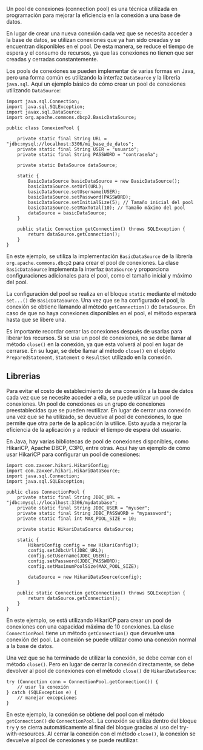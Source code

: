 Un pool de conexiones (connection pool) es una técnica utilizada en programación para mejorar la eficiencia en la conexión a una base de datos.

En lugar de crear una nueva conexión cada vez que se necesita acceder a la base de datos, se utilizan conexiones que ya han sido creadas y se encuentran disponibles en el pool. De esta manera, se reduce el tiempo de espera y el consumo de recursos, ya que las conexiones no tienen que ser creadas y cerradas constantemente.

Los pools de conexiones se pueden implementar de varias formas en Java, pero una forma común es utilizando la interfaz `DataSource` y la librería `java.sql`. Aquí un ejemplo básico de cómo crear un pool de conexiones utilizando `DataSource`:

```
import java.sql.Connection;
import java.sql.SQLException;
import javax.sql.DataSource;
import org.apache.commons.dbcp2.BasicDataSource;

public class ConexionPool {

    private static final String URL = "jdbc:mysql://localhost:3306/mi_base_de_datos";
    private static final String USER = "usuario";
    private static final String PASSWORD = "contraseña";

    private static DataSource dataSource;

    static {
        BasicDataSource basicDataSource = new BasicDataSource();
        basicDataSource.setUrl(URL);
        basicDataSource.setUsername(USER);
        basicDataSource.setPassword(PASSWORD);
        basicDataSource.setInitialSize(5); // Tamaño inicial del pool
        basicDataSource.setMaxTotal(10); // Tamaño máximo del pool
        dataSource = basicDataSource;
    }

    public static Connection getConnection() throws SQLException {
        return dataSource.getConnection();
    }
}
```

En este ejemplo, se utiliza la implementación `BasicDataSource` de la librería `org.apache.commons.dbcp2` para crear el pool de conexiones. La clase `BasicDataSource` implementa la interfaz `DataSource` y proporciona configuraciones adicionales para el pool, como el tamaño inicial y máximo del pool.

La configuración del pool se realiza en el bloque `static` mediante el método `set...()` de `BasicDataSource`. Una vez que se ha configurado el pool, la conexión se obtiene llamando al método `getConnection()` de `DataSource`. En caso de que no haya conexiones disponibles en el pool, el método esperará hasta que se libere una.

Es importante recordar cerrar las conexiones después de usarlas para liberar los recursos. Si se usa un pool de conexiones, no se debe llamar al método `close()` en la conexión, ya que esta volverá al pool en lugar de cerrarse. En su lugar, se debe llamar al método `close()` en el objeto `PreparedStatement`, `Statement` o `ResultSet` utilizado en la conexión.

## Librerias

Para evitar el costo de establecimiento de una conexión a la base de datos cada vez que se necesite acceder a ella, se puede utilizar un pool de conexiones. Un pool de conexiones es un grupo de conexiones preestablecidas que se pueden reutilizar. En lugar de cerrar una conexión una vez que se ha utilizado, se devuelve al pool de conexiones, lo que permite que otra parte de la aplicación la utilice. Esto ayuda a mejorar la eficiencia de la aplicación y a reducir el tiempo de espera del usuario.

En Java, hay varias bibliotecas de pool de conexiones disponibles, como HikariCP, Apache DBCP, C3P0, entre otras. Aquí hay un ejemplo de cómo usar HikariCP para configurar un pool de conexiones:

```
import com.zaxxer.hikari.HikariConfig;
import com.zaxxer.hikari.HikariDataSource;
import java.sql.Connection;
import java.sql.SQLException;

public class ConnectionPool {
    private static final String JDBC_URL = "jdbc:mysql://localhost:3306/mydatabase";
    private static final String JDBC_USER = "myuser";
    private static final String JDBC_PASSWORD = "mypassword";
    private static final int MAX_POOL_SIZE = 10;

    private static HikariDataSource dataSource;

    static {
        HikariConfig config = new HikariConfig();
        config.setJdbcUrl(JDBC_URL);
        config.setUsername(JDBC_USER);
        config.setPassword(JDBC_PASSWORD);
        config.setMaximumPoolSize(MAX_POOL_SIZE);

        dataSource = new HikariDataSource(config);
    }

    public static Connection getConnection() throws SQLException {
        return dataSource.getConnection();
    }
}
```

En este ejemplo, se está utilizando HikariCP para crear un pool de conexiones con una capacidad máxima de 10 conexiones. La clase `ConnectionPool` tiene un método `getConnection()` que devuelve una conexión del pool. La conexión se puede utilizar como una conexión normal a la base de datos.

Una vez que se ha terminado de utilizar la conexión, se debe cerrar con el método `close()`. Pero en lugar de cerrar la conexión directamente, se debe devolver al pool de conexiones con el método `close()` de `HikariDataSource`:

```
try (Connection conn = ConnectionPool.getConnection()) {
    // usar la conexión
} catch (SQLException e) {
    // manejar excepciones
}
```

En este ejemplo, la conexión se obtiene del pool con el método `getConnection()` de `ConnectionPool`. La conexión se utiliza dentro del bloque `try` y se cierra automáticamente al final del bloque gracias al uso del try-with-resources. Al cerrar la conexión con el método `close()`, la conexión se devuelve al pool de conexiones y se puede reutilizar.